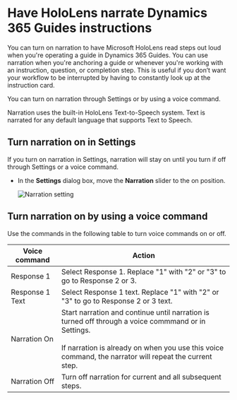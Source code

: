 

# Have HoloLens narrate Dynamics 365 Guides instructions

You can turn on narration to have Microsoft HoloLens read steps out loud when you're operating a guide in Dynamics 365 Guides. You can use narration when you're anchoring a 
guide or whenever you're working with an instruction, question, or completion step. This is useful if you don’t want your workflow to be interrupted by having to constantly look
up at the instruction card.  

You can turn on narration through Settings or by using a voice command.

Narration uses the built-in HoloLens Text-to-Speech system. Text is narrated for any default language that supports Text to Speech.  

## Turn narration on in Settings

If you turn on narration in Settings, narration will stay on until you turn if off through Settings or a voice command.

- In the **Settings** dialog box, move the **Narration** slider to the on position.

   ![Narration setting](media/narrator-setting.PNG "Narration setting")

## Turn narration on by using a voice command

Use the commands in the following table to turn voice commands on or off.

|Voice command |Action| 
|----------------------------|-----------------------------------------------------------------|
|Response 1| Select Response 1. Replace "1" with "2" or "3" to go to Response 2 or 3.  |
|Response 1 Text|Select Response 1 text. Replace "1" with "2" or "3" to go to Response 2 or 3 text.|
|Narration On |Start narration and continue until narration is turned off through a voice commmand or in Settings.<br><br>If narration is already on when you use this voice command, the narrator will repeat the current step.| 
|Narration Off| Turn off narration for current and all subsequent steps. |

 
